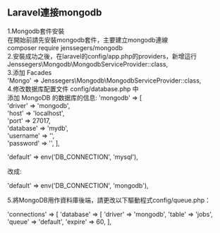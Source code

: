 ## Laravel連接mongodb
1.Mongodb套件安裝  
在開始前請先安裝mongodb套件，主要建立mongodb連線  
composer require jenssegers/mongodb  
2.安裝成功之後，在laravel的config/app.php的providers，新增這行  
Jenssegers\Mongodb\MongodbServiceProvider::class,  
3.添加 Facades  
'Mongo' => Jenssegers\Mongodb\MongodbServiceProvider::class,  
4.修改数据库配置文件 config/database.php 中  
添加 MongoDB 的数据库的信息:
'mongodb' => [    
        'driver'   => 'mongodb',    
        'host'     => 'localhost',    
        'port'     => 27017,    
        'database' => 'mydb',    
        'username' => '',    
        'password' => '',
],

'default' => env('DB_CONNECTION', 'mysql'),

改成:

'default' => env('DB_CONNECTION', 'mongodb'),  

5.將MongoDB用作資料庫後端，請更改以下驅動程式config/queue.php：

'connections' => [
    'database' => [
        'driver' => 'mongodb',
        'table'  => 'jobs',
        'queue'  => 'default',
        'expire' => 60,
    ],







